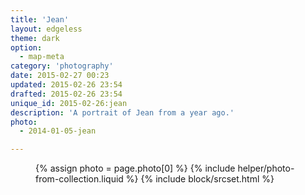 ```yaml
---
title: 'Jean'
layout: edgeless
theme: dark
option:
  - map-meta
category: 'photography'
date: 2015-02-27 00:23
updated: 2015-02-26 23:54
drafted: 2015-02-26 23:54
unique_id: 2015-02-26:jean
description: 'A portrait of Jean from a year ago.'
photo:
  - 2014-01-05-jean

---
```


<figure class="image--wide">
  {% assign photo = page.photo[0] %}
  {% include helper/photo-from-collection.liquid %}
  {% include block/srcset.html %}
</figure>
